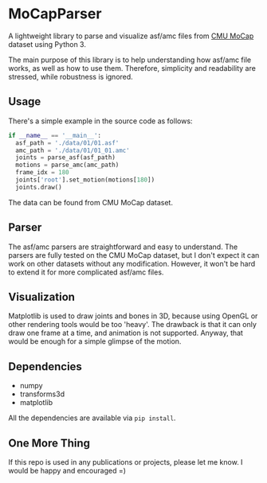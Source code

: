 # MoCapParser

A lightweight library to parse and visualize asf/amc files from [CMU MoCap](http://mocap.cs.cmu.edu/) dataset using Python 3.

The main purpose of this library is to help understanding how asf/amc file works, as well as how to use them. Therefore, simplicity and readability are stressed, while robustness is ignored.

## Usage

There's a simple example in the source code as follows:

```python
if __name__ == '__main__':
  asf_path = './data/01/01.asf'
  amc_path = './data/01/01_01.amc'
  joints = parse_asf(asf_path)
  motions = parse_amc(amc_path)
  frame_idx = 180
  joints['root'].set_motion(motions[180])
  joints.draw()
```

The data can be found from CMU MoCap dataset.

## Parser

The asf/amc parsers are straightforward and easy to understand. The parsers are fully tested on the CMU MoCap dataset, but I don't expect it can work on other datasets without any modification. However, it won't be hard to extend it for more complicated asf/amc files.

## Visualization

Matplotlib is used to draw joints and bones in 3D, because using OpenGL or other rendering tools would be too 'heavy'. The drawback is that it can only draw one frame at a time, and animation is not supported. Anyway, that would be enough for a simple glimpse of the motion.

## Dependencies

* numpy
* transforms3d
* matplotlib

All the dependencies are available via `pip install`.

## One More Thing

If this repo is used in any publications or projects, please let me know. I would be happy and encouraged =)
